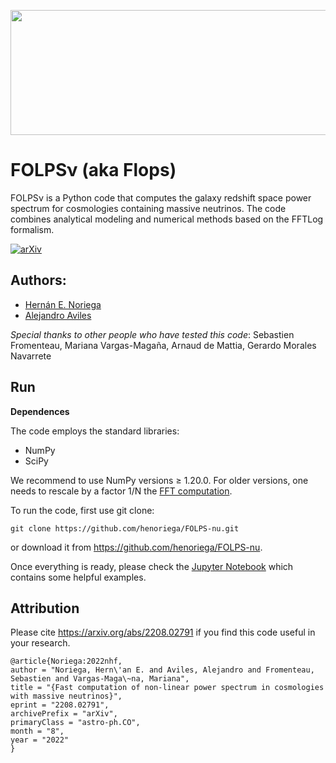 <p align="center">
    <img src="https://github.com/henoriega/FOLPS-nu/blob/main/folps_logo.png" width="700" height="200">
</p>

# FOLPSν (aka Flops)
FOLPSν is a Python code that computes the galaxy redshift space power spectrum for cosmologies containing massive neutrinos. The code combines analytical modeling and numerical methods based on the FFTLog formalism. <!-- to speed up the calculations of loop integrals. -->


[![arXiv](https://img.shields.io/badge/arXiv-2208.02791-red)](https://arxiv.org/abs/2208.02791)


## Authors: 
- [Hernán E. Noriega](mailto:henoriega@estudiantes.fisica.unam.mx)
- [Alejandro Aviles](mailto:avilescervantes@gmail.com)


*Special thanks to other people who have tested this code*: Sebastien Fromenteau, Mariana Vargas-Magaña, Arnaud de Mattia, Gerardo Morales Navarrete 




## Run

**Dependences**

The code employs the standard libraries:
- NumPy 
- SciPy

We recommend to use NumPy versions ≥ 1.20.0. For older versions, one needs to rescale by a factor 1/N the [FFT computation](https://github.com/henoriega/FOLPS-nu/blob/main/FOLPSnu.py#L626). 

To run the code, first use git clone:

```
git clone https://github.com/henoriega/FOLPS-nu.git
```

or download it from https://github.com/henoriega/FOLPS-nu.

Once everything is ready, please check the [Jupyter Notebook](https://github.com/henoriega/FOLPS-nu/blob/main/notebooks/Example.ipynb) which contains some helpful examples. 



Attribution
-----------

Please cite <https://arxiv.org/abs/2208.02791> if you find this code useful in your research. 

    @article{Noriega:2022nhf,
    author = "Noriega, Hern\'an E. and Aviles, Alejandro and Fromenteau, Sebastien and Vargas-Maga\~na, Mariana",
    title = "{Fast computation of non-linear power spectrum in cosmologies with massive neutrinos}",
    eprint = "2208.02791",
    archivePrefix = "arXiv",
    primaryClass = "astro-ph.CO",
    month = "8",
    year = "2022"
    }
